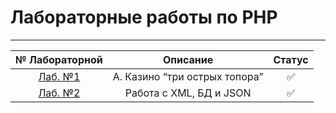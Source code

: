 # Лабораторные работы по PHP
____
| № Лабораторной | Описание | Статус |
| :----: | :----: | :----: |
| [Лаб. №1](https://github.com/ArtemSukhorukikh/PHP_DPO_LAB/tree/main/phpLab1TaskA) | А. Казино “три острых топора” | :white_check_mark: |
| [Лаб. №2](https://github.com/ArtemSukhorukikh/PHP_DPO_LAB/tree/main/phpLab2) | Работа с XML, БД и JSON | :white_check_mark: |

